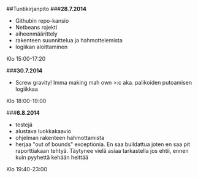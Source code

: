 ##Tuntikirjanpito
###__28.7.2014__
* Githubin repo-kansio
* Netbeans rojekti
* aiheenmäärittely
* rakenteen suunnittelua ja hahmottelemista
* logiikan aloittaminen

Klo 15:00-17:20

###__30.7.2014__
* Screw gravity! Imma making mah own >:c aka. palikoiden putoamisen logiikkaa

Klo 18:00-19:00

###__6.8.2014__
* testejä
* alustava luokkakaavio
* ohjelman rakenteen hahmottamista
* herjaa "out of bounds" exceptionia. En saa buildattua joten en saa pit raporttiakaan tehtyä. Täytynee vielä asiaa tarkastella jos ehtii,
 ennen kuin pyyhettä kehään heittää

Klo 19:40-23:00
